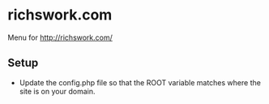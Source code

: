 # richswork.com
Menu for http://richswork.com/


## Setup
* Update the config.php file so that the ROOT variable matches where the site is on your domain. 

